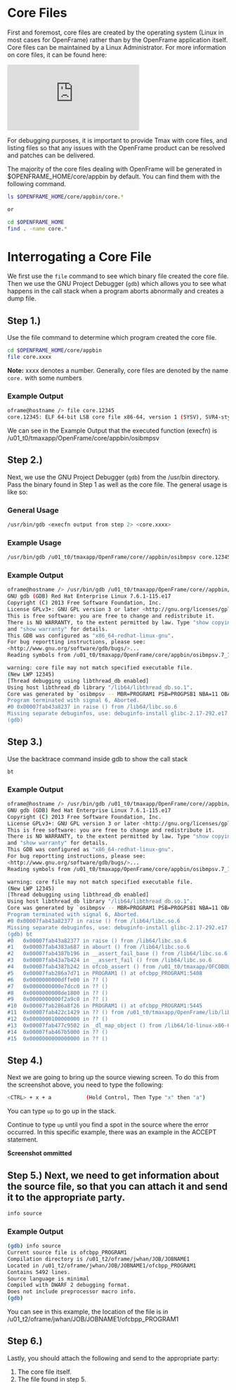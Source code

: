 # Core Files

First and foremost, core files are created by the operating system (Linux in most cases for OpenFrame) rather than by the OpenFrame application itself. Core files can be maintained by a Linux Administrator. For more information on core files, it can be found here:

![alt-text](http://man7.org/linux/man-pages/man5/core.5.html)

For debugging purposes, it is important to provide Tmax with core files, and listing files so that any issues with the OpenFrame product can be resolved and patches can be delivered.

The majority of the core files dealing with OpenFrame will be generated in $OPENFRAME_HOME/core/appbin by default. You can find them with the following command.

```bash
ls $OPENFRAME_HOME/core/appbin/core.*

or

cd $OPENFRAME_HOME
find . -name core.*
```

# Interrogating a Core File

We first use the ```file``` command to see which binary file created the core file. Then we use the GNU Project Debugger (```gdb```) which allows you to see what happens in the call stack when a program aborts abnormally and creates a dump file.

## Step 1.)

Use the file command to determine which program created the core file.

```bash
cd $OPENFRAME_HOME/core/appbin
file core.xxxx
```

**Note:** xxxx denotes a number. Generally, core files are denoted by the name ```core.``` with some numbers

### Example Output

```bash
oframe@hostname /> file core.12345
core.12345: ELF 64-bit LSB core file x86-64, version 1 (SYSV), SVR4-style, from 'osibmpsv -- MBR=PROGRAM1 PSB=PROGPSB1 NBA=11 OBA=9 IMSID=REG1 AGN=ABCD0001',real uid:22524 1, effective uid: 225241, real gid: 29, effective gid: 29, execfn: '/u01_t0/tmaxapp/OpenFrame/core/appbin/osibmpsv', platform: 'x86_64'
```

We can see in the Example Output that the executed function (execfn) is /u01_t0/tmaxapp/OpenFrame/core/appbin/osibmpsv

## Step 2.) 

Next, we use the GNU Project Debugger (```gdb```) from the /usr/bin directory. Pass the binary found in Step 1 as well as the core file. The general usage is like so:

### General Usage

```bash
/usr/bin/gdb <execfn output from step 2> <core.xxxx>
```

### Example Usage

```bash
/usr/bin/gdb /u01_t0/tmaxapp/OpenFrame/core//appbin/osibmpsv core.12345
```

### Example Output

```bash
oframe@hostname /> /usr/bin/gdb /u01_t0/tmaxapp/OpenFrame/core//appbin/osibmpsv core.12345
GNU gdb (GDB) Red Hat Enterprise Linux 7.6.1-115.e17
Copyright (C) 2013 Free Software Foundation, Inc.
License GPLv3+: GNU GPL version 3 or later <http://gnu.org/licenses/gpl.html>
This is free software: you are free to change and redistribute it.
There is NO WARRANTY, to the extent permitted by law. Type "show copying"
and "show warranty" for details.
This GDB was configured as "x86_64-redhat-linux-gnu".
For bug reportting instructions, please see:
<http://www.gnu.org/software/gdb/bugs/>...
Reading symbols from /u01_t0/tmaxapp/OpenFrame/core/appbin/osibmpsv.7_1_0_56.212425...done.

warning: core file may not match specified executable file.
(New LWP 12345)
[Thread debugging using libthread_db enabled]
Using host libthread_db library "/lib64/libthread_db.so.1".
Core was generated by `osibmpsv -- MBR=PROGRAM1 PSB=PROGPSB1 NBA=11 OBA=9 IMSID=REG1 AGN=ABCD0001'.
Program terminated with signal 6, Aborted.
#0 0x00007fab43a8237 in raise () from /lib64/libc.so.6
Missing separate debuginfos, use: debuginfo-install glibc-2.17-292.e17.x86_64 libgcc-4.8.5-39.e17.x86_64 libstdc++-4.8.5-39.e17.x86_64 nss-softokn-freebl-3.44.0-5.e17.x86_64
(gdb)
```

## Step 3.)

Use the backtrace command inside gdb to show the call stack

```
bt
```

### Example Output

```bash
oframe@hostname /> /usr/bin/gdb /u01_t0/tmaxapp/OpenFrame/core//appbin/osibmpsv core.12345
GNU gdb (GDB) Red Hat Enterprise Linux 7.6.1-115.e17
Copyright (C) 2013 Free Software Foundation, Inc.
License GPLv3+: GNU GPL version 3 or later <http://gnu.org/licenses/gpl.html>
This is free software: you are free to change and redistribute it.
There is NO WARRANTY, to the extent permitted by law. Type "show copying"
and "show warranty" for details.
This GDB was configured as "x86_64-redhat-linux-gnu".
For bug reportting instructions, please see:
<http://www.gnu.org/software/gdb/bugs/>...
Reading symbols from /u01_t0/tmaxapp/OpenFrame/core/appbin/osibmpsv.7_1_0_56.212425...done.

warning: core file may not match specified executable file.
(New LWP 12345)
[Thread debugging using libthread_db enabled]
Using host libthread_db library "/lib64/libthread_db.so.1".
Core was generated by `osibmpsv -- MBR=PROGRAM1 PSB=PROGPSB1 NBA=11 OBA=9 IMSID=REG1 AGN=ABCD0001'.
Program terminated with signal 6, Aborted.
#0 0x00007fab43a82377 in raise () from /lib64/libc.so.6
Missing separate debuginfos, use: debuginfo-install glibc-2.17-292.e17.x86_64 libgcc-4.8.5-39.e17.x86_64 libstdc++-4.8.5-39.e17.x86_64 nss-softokn-freebl-3.44.0-5.e17.x86_64
(gdb) bt
#0   0x00007fab43a82377 in raise () from /lib64/libc.so.6
#1   0x00007fab4383a687 in abourt () from /lib64/libc.so.6
#2   0x00007fab4387b196 in __assert_fail_base () from /lib64/libc.so.6
#3   0x00007fab43a7b424 in __assert_fail () from /lib64/libc.so.6
#4   0x00007fab4387b242 in ofcob_assert () from /u01_t0/tmaxapp/OFCOBOL/lib/libofcobRTL.so
#5   0x00007fab286a7d71 in PROGRAM1 () at ofcbpp_PROGRAM1:5408
#6   0x0000000000dffe00 in ?? ()
#7   0x0000000000e7dcc0 in ?? ()
#8   0x0000000000de1800 in ?? ()
#9   0x0000000000f2a9c0 in ?? ()
#10  0x00007fab286a8f26 in PROGRAM1 () at ofcbpp_PROGRAM1:5445
#11  0x00007fab422c1429 in ?? () from /u01_t0/tmaxapp/OpenFrame/lib/libdsalc.so
#12  0x0000000100000000 in ?? ()
#13  0x00007fab477c9502 in _dl_map_object () from /lib64/ld-linux-x86-64.so.2
#14  0x00007fab467b5000 in ?? ()
#15  0x0000000000000000 in ?? ()
```

## Step 4.)

Next we are going to bring up the source viewing screen. To do this from the screenshot above, you need to type the following:

```bash
<CTRL> + x + a           (Hold Control, Then Type "x" then "a")
```

You can type ```up``` to go up in the stack.

Continue to type ```up``` until you find a spot in the source where the error occurred. In this specific example, there was an example in the ACCEPT statement.

**Screenshot ommitted**

## Step 5.) Next, we need to get information about the source file, so that you can attach it and send it to the appropriate party.

```bash
info source
```

### Example Output

```bash
(gdb) info source
Current source file is ofcbpp_PROGRAM1
Compilation directory is /u01_t2/oframe/jwhan/JOB/JOBNAME1
Located in /u01_t2/oframe/jwhan/JOB/JOBNAME1/ofcbpp_PROGRAM1
Contains 5492 lines. 
Source language is minimal
Compiled with DWARF 2 debugging format.
Does not include preprocessor macro info.
(gdb)
```

You can see in this example, the location of the file is in /u01_t2/oframe/jwhan/JOB/JOBNAME1/ofcbpp_PROGRAM1

## Step 6.) 

Lastly, you should attach the following and send to the appropriate party:

1. The core file itself.
2. The file found in step 5.